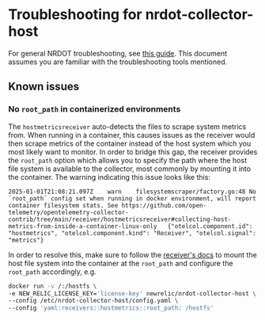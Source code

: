 # Troubleshooting for nrdot-collector-host

For general NRDOT troubleshooting, see [this guide](../TROUBLESHOOTING.md). This document assumes you are familiar with
the troubleshooting tools mentioned.

## Known issues

### No `root_path` in containerized environments
The `hostmetricsreceiver` auto-detects the files to scrape system metrics from. When running in a container, this causes issues as the receiver would then scrape metrics of the container instead of the host system which you most likely want to monitor. In order to bridge this gap, the receiver provides the `root_path` option which allows you to specify the path where the host file system is available to the collector, most commonly by mounting it into the container. The warning indicating this issue looks like this:
```
2025-01-01T21:08:21.097Z	warn	filesystemscraper/factory.go:48	No `root_path` config set when running in docker environment, will report container filesystem stats. See https://github.com/open-telemetry/opentelemetry-collector-contrib/tree/main/receiver/hostmetricsreceiver#collecting-host-metrics-from-inside-a-container-linux-only	{"otelcol.component.id": "hostmetrics", "otelcol.component.kind": "Receiver", "otelcol.signal": "metrics"}
```
In order to resolve this, make sure to follow the [receiver's docs](https://github.com/open-telemetry/opentelemetry-collector-contrib/blob/main/receiver/hostmetricsreceiver/README.md#collecting-host-metrics-from-inside-a-container-linux-only) to mount the host file system into the container at the `root_path` and configure the `root_path` accordingly, e.g.
```bash
docker run -v /:/hostfs \
-e NEW_RELIC_LICENSE_KEY='license-key' newrelic/nrdot-collector-host \
--config /etc/nrdot-collector-host/config.yaml \
--config 'yaml:receivers::hostmetrics::root_path: /hostfs'
```